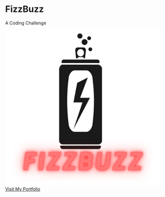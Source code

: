 # FizzBuzz
A Coding Challenge

<img src="img/Fizzbuzz (1).png" class="img-fluid" alt="App Logo">
<a class="nav-link border border-2" target="_blank" href="https://bmart1108-fizzbuzz.netlify.app">Visit My Portfolio</a>
